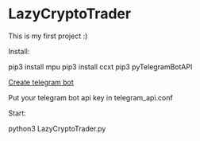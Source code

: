 
# LazyCryptoTrader
This is my first project :)

Install:

pip3 install mpu
pip3 install ccxt
pip3 pyTelegramBotAPI

[Create telegram bot](https://core.telegram.org/bots#3-how-do-i-create-a-bot)

Put your telegram bot api key in telegram_api.conf 

Start:

python3 LazyCryptoTrader.py

